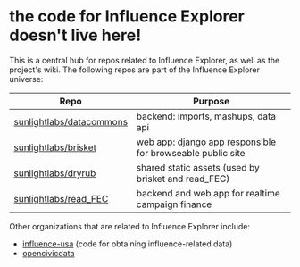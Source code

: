 # the code for Influence Explorer doesn't live here!

This is a central hub for repos related to Influence Explorer, as well as the project's wiki. The following repos are part of the Influence Explorer universe:

| Repo | Purpose |
| ---- | ------- |
| [sunlightlabs/datacommons](http://github.com/sunlightlabs/datacommons) | backend: imports, mashups, data api |
| [sunlightlabs/brisket](http://github.com/sunlightlabs/datacommons) | web app: django app responsible for browseable public site |
| [sunlightlabs/dryrub](http://github.com/sunlightlabs/dryrub) | shared static assets (used by brisket and read_FEC) |
| [sunlightlabs/read_FEC](http://github.com/sunlightlabs/read_FEC) | backend and web app for realtime campaign finance |

Other organizations that are related to Influence Explorer include:

 - [influence-usa](http://github.com/influence-usa) (code for obtaining influence-related data)
 - [opencivicdata](http://github.com/opencivicdata)
